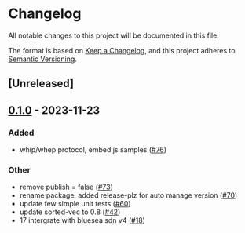 # Changelog
All notable changes to this project will be documented in this file.

The format is based on [Keep a Changelog](https://keepachangelog.com/en/1.0.0/),
and this project adheres to [Semantic Versioning](https://semver.org/spec/v2.0.0.html).

## [Unreleased]

## [0.1.0](https://github.com/giangndm/8xFF-decentralized-media-server/releases/tag/media-utils-v0.1.0) - 2023-11-23

### Added
- whip/whep protocol, embed js samples ([#76](https://github.com/giangndm/8xFF-decentralized-media-server/pull/76))

### Other
- remove publish = false ([#73](https://github.com/giangndm/8xFF-decentralized-media-server/pull/73))
- rename package. added release-plz for auto manage version ([#70](https://github.com/giangndm/8xFF-decentralized-media-server/pull/70))
- update few simple unit tests ([#60](https://github.com/giangndm/8xFF-decentralized-media-server/pull/60))
- update sorted-vec to 0.8 ([#42](https://github.com/giangndm/8xFF-decentralized-media-server/pull/42))
- 17 intergrate with bluesea sdn v4 ([#18](https://github.com/giangndm/8xFF-decentralized-media-server/pull/18))
